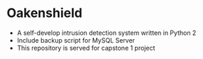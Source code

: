 # Oakenshield
* A self-develop intrusion detection system written in Python 2
* Include backup script for MySQL Server
* This repository is served for capstone 1 project

